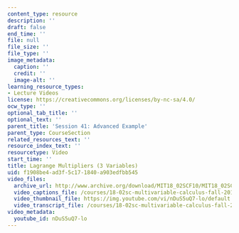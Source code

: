 ```yaml
---
content_type: resource
description: ''
draft: false
end_time: ''
file: null
file_size: ''
file_type: ''
image_metadata:
  caption: ''
  credit: ''
  image-alt: ''
learning_resource_types:
- Lecture Videos
license: https://creativecommons.org/licenses/by-nc-sa/4.0/
ocw_type: ''
optional_tab_title: ''
optional_text: ''
parent_title: 'Session 41: Advanced Example'
parent_type: CourseSection
related_resources_text: ''
resource_index_text: ''
resourcetype: Video
start_time: ''
title: Lagrange Multipliers (3 Variables)
uid: f1908be4-ad3f-5c17-1840-a903edfbb545
video_files:
  archive_url: http://www.archive.org/download/MIT18_02SCF10/MIT18_02SCF10Rec_29_300k.mp4
  video_captions_file: /courses/18-02sc-multivariable-calculus-fall-2010/1f749cefd16158308d4c36d198022797_nDuS5uQ7-lo.vtt
  video_thumbnail_file: https://img.youtube.com/vi/nDuS5uQ7-lo/default.jpg
  video_transcript_file: /courses/18-02sc-multivariable-calculus-fall-2010/aed05433c53a3400c6c200d2e0f819b8_nDuS5uQ7-lo.pdf
video_metadata:
  youtube_id: nDuS5uQ7-lo
---
```

